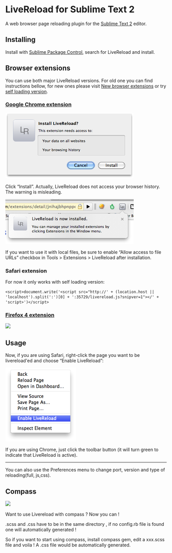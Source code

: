 LiveReload for Sublime Text 2
=========

A web browser page reloading plugin for the [Sublime Text 2](http://sublimetext.com "Sublime Text 2") editor.

Installing
-----

Install with [Sublime Package Control](http://wbond.net/sublime_packages/package_control "Sublime Package Control"), search for LiveReload and install.


Browser extensions
-----
You can use both major LiveReload versions. For old one you can find instructions bellow, for new ones please visit [New browser extensions](http://help.livereload.com/kb/general-use/browser-extensions "New browser extensions") or try [self loading version](http://help.livereload.com/kb/general-use/using-livereload-without-browser-extensions "self loading version").


### [Google Chrome extension](https://chrome.google.com/extensions/detail/jnihajbhpnppcggbcgedagnkighmdlei)

![](https://github.com/mockko/livereload/raw/master/docs/images/chrome-install-prompt.png)

Click “Install”. Actually, LiveReload does not access your browser history. The warning is misleading.

![](https://github.com/mockko/livereload/raw/master/docs/images/chrome-button.png)

If you want to use it with local files, be sure to enable “Allow access to file URLs” checkbox in Tools > Extensions > LiveReload after installation.

### Safari extension

For now it only works with self loading version:

    <script>document.write('<script src="http://' + (location.host || 'localhost').split(':')[0] + ':35729/livereload.js?snipver=1"></' + 'script>')</script>


### [Firefox 4 extension](http://feedback.livereload.com/knowledgebase/articles/86242-how-do-i-install-and-use-the-browser-extensions-)

![](http://static-cdn.addons.mozilla.net/img/uploads/previews/full/63/63478.png?modified=1317506904)


## Usage

Now, if you are using Safari, right-click the page you want to be livereload'ed and choose “Enable LiveReload”:

![](https://github.com/mockko/livereload/raw/master/docs/images/safari-context-menu.png)

If you are using Chrome, just click the toolbar button (it will turn green to indicate that LiveReload is active).

----

You can also use the Preferences menu to change port, version and type of reloading(full, js,css).

## Compass

![](http://cdn.nmecdesign.com/wp/wp-content/uploads/2011/12/Compass-Logo.png)

Want to use Livereload with compass ? Now you can !

.scss and .css have to be in the same directory , if no config.rb file is found one will automatically generated !

So if you want to start using compass, install compass gem, edit a xxx.scss file and voila ! A .css file would be automatically generated.
